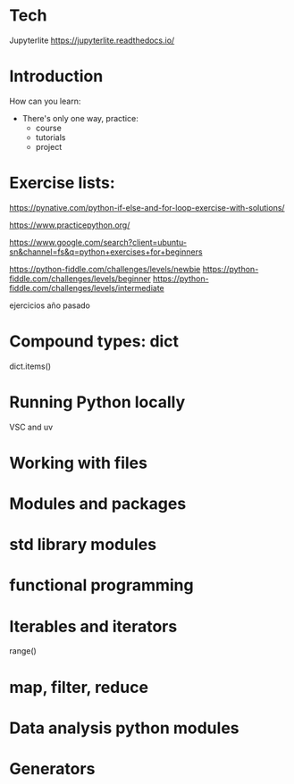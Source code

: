 
# Tech

Jupyterlite
https://jupyterlite.readthedocs.io/

# Introduction

How can you learn:

- There's only one way, practice:
  - course
  - tutorials
  - project

# Exercise lists:

https://pynative.com/python-if-else-and-for-loop-exercise-with-solutions/

https://www.practicepython.org/

https://www.google.com/search?client=ubuntu-sn&channel=fs&q=python+exercises+for+beginners

https://python-fiddle.com/challenges/levels/newbie
https://python-fiddle.com/challenges/levels/beginner
https://python-fiddle.com/challenges/levels/intermediate

ejercicios año pasado

# Compound types: dict

dict.items()


# Running Python locally

VSC and uv

# Working with files

# Modules and packages

# std library modules

# functional programming

# Iterables and iterators

range()

# map, filter, reduce

# Data analysis python modules

# Generators

